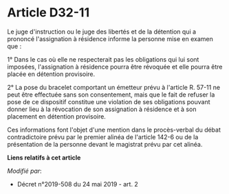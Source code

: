 # Article D32-11

Le juge d'instruction ou le juge des libertés et de la détention qui a prononcé l'assignation à résidence informe la personne
mise en examen que :

1° Dans le cas où elle ne respecterait pas les obligations qui lui sont imposées, l'assignation à résidence pourra être
révoquée et elle pourra être placée en détention provisoire.

2° La pose du bracelet comportant un émetteur prévu à l'article R. 57-11 ne peut être effectuée sans son consentement, mais
que le fait de refuser la pose de ce dispositif constitue une violation de ses obligations pouvant donner lieu à la
révocation de son assignation à résidence et à son placement en détention provisoire.

Ces informations font l'objet d'une mention dans le procès-verbal du débat contradictoire prévu par le premier alinéa de
l'article 142-6 ou de la présentation de la personne devant le magistrat prévu par cet alinéa.

**Liens relatifs à cet article**

_Modifié par_:

  - Décret n°2019-508 du 24 mai 2019 - art. 2
